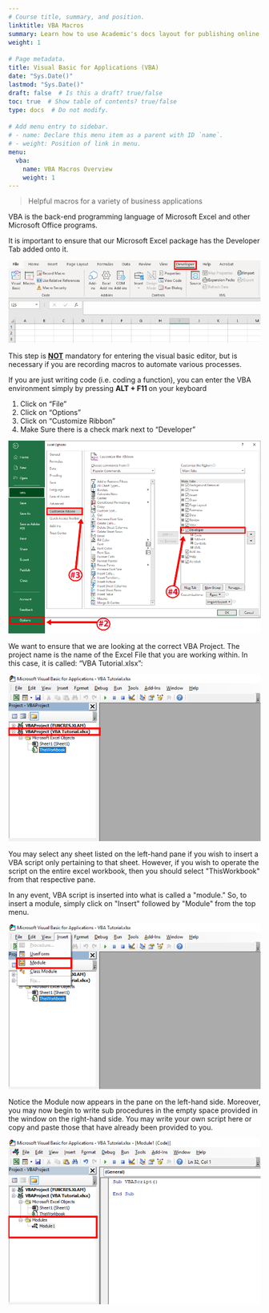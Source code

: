 ```yaml
---
# Course title, summary, and position.
linktitle: VBA Macros
summary: Learn how to use Academic's docs layout for publishing online courses, software documentation, and tutorials.
weight: 1

# Page metadata.
title: Visual Basic for Applications (VBA)
date: "Sys.Date()"
lastmod: "Sys.Date()"
draft: false  # Is this a draft? true/false
toc: true  # Show table of contents? true/false
type: docs  # Do not modify.

# Add menu entry to sidebar.
# - name: Declare this menu item as a parent with ID `name`.
# - weight: Position of link in menu.
menu:
  vba:
    name: VBA Macros Overview
    weight: 1
---
```


>Helpful macros for a variety of business applications

VBA is the back-end programming language of Microsoft Excel and other Microsoft Office programs.

It is important to ensure that our Microsoft Excel package has the Developer Tab added onto it.

<img src="vba1.png">

This step is <u><b>NOT</b></u> mandatory for entering the visual basic editor, but is necessary if you are recording macros to automate various processes.

If you are just writing code (i.e. coding a function), you can enter the VBA environment simply by pressing <b> ALT + F11 </b> on your keyboard

1. Click on “File”
2. Click on “Options”
3. Click on “Customize Ribbon”
4. Make Sure there is a check mark next to “Developer”

<img src="vba2.png">

We want to ensure that we are looking at the correct VBA Project. The project name is the name of the Excel File that you are working within. In this case, it is called: “VBA Tutorial.xlsx”:

<img src="vba3.png">

You may select any sheet listed on the left-hand pane if you wish to insert a VBA script only pertaining to that sheet. However, if you wish to operate the script on the entire excel workbook, then you should select "ThisWorkbook" from that respective pane. 

In any event, VBA script is inserted into what is called a "module." So, to insert a module, simply click on "Insert" followed by "Module" from the top menu.

<img src="vba4.png">

Notice the Module now appears in the pane on the left-hand side. Moreover, you may now begin to write sub procedures in the empty space provided in the window on the right-hand side. You may write your own script here or copy and paste those that have already been provided to you.

<img src="vba5.png">